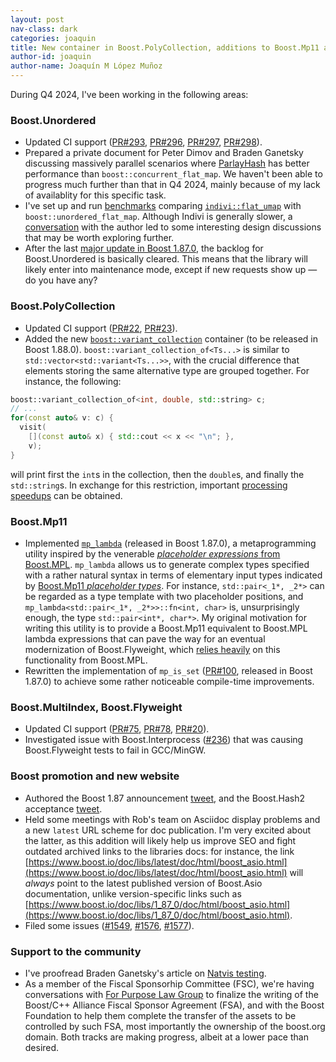 ```yaml
---
layout: post
nav-class: dark
categories: joaquin
title: New container in Boost.PolyCollection, additions to Boost.Mp11 and more
author-id: joaquin
author-name: Joaquín M López Muñoz
---
```


During Q4 2024, I've been working in the following areas:

### Boost.Unordered

* Updated CI support ([PR#293](https://github.com/boostorg/unordered/pull/293),
[PR#296](https://github.com/boostorg/unordered/pull/296),
[PR#297](https://github.com/boostorg/unordered/pull/297),
[PR#298](https://github.com/boostorg/unordered/pull/298)).
* Prepared a private document for Peter Dimov and Braden Ganetsky discussing
massively parallel scenarios where [ParlayHash](https://github.com/cmuparlay/parlayhash)
has better performance than `boost::concurrent_flat_map`. We haven't been able
to progress much further than that in Q4 2024, mainly because of my lack
of availablity for this specific task.
* I've set up and run [benchmarks](https://github.com/boostorg/boost_unordered_benchmarks/tree/boost_unordered_aggregate_indivi)
comparing [`indivi::flat_umap`](https://github.com/gaujay/indivi_collection)
with `boost::unordered_flat_map`. Although Indivi is generally slower,
a [conversation](https://www.reddit.com/r/cpp/comments/1g2oso8/introducing_flat_umap_a_fast_simdbased_unordered/lrqqsi7/)
with the author led to some interesting design discussions that may be worth exploring further.
* After the last [major update in Boost 1.87.0](https://www.boost.org/libs/unordered/doc/html/unordered.html#changes_release_1_87_0_major_update),
the backlog for Boost.Unordered is basically cleared. This means that the library
will likely enter into maintenance mode, except if new requests show up
—do you have any?

### Boost.PolyCollection

* Updated CI support ([PR#22](https://github.com/boostorg/poly_collection/pull/22),
[PR#23](https://github.com/boostorg/poly_collection/pull/23)).
* Added the new [`boost::variant_collection`](https://www.boost.org/doc/libs/develop/doc/html/poly_collection/reference.html#poly_collection.reference.header_boost_poly_collection_va0)
container (to be released in Boost 1.88.0).
`boost::variant_collection_of<Ts...>` is similar to
`std::vector<std::variant<Ts...>>`, with the crucial difference that elements
storing the same alternative type are grouped together. For instance, the following:
```cpp
boost::variant_collection_of<int, double, std::string> c;
// ...
for(const auto& v: c) {
  visit(
    [](const auto& x) { std::cout << x << "\n"; },
    v);
}
```
will print first the `int`s in the collection, then the `double`s, and finally
the `std::string`s. In exchange for this restriction, important
[processing speedups](https://www.boost.org/doc/libs/develop/doc/html/poly_collection/performance.html#poly_collection.performance.processing_tests.results_for_boost_variant_collec)
can be obtained.

### Boost.Mp11

* Implemented [`mp_lambda`](https://www.boost.org/libs/mp11/doc/html/mp11.html#lambda)
(released in Boost 1.87.0), a metaprogramming utility inspired by the venerable
[_placeholder expressions_ from Boost.MPL](https://live.boost.org/libs/mpl/doc/refmanual/placeholder-expression.html).
`mp_lambda` allows us to generate complex types specified with a rather natural syntax
in terms of elementary input types indicated by
[Boost.Mp11 _placeholder types_](https://www.boost.org/libs/mp11/doc/html/mp11.html#1_9).
For instance, `std::pair<_1*, _2*>` can be regarded as a type template with
two placeholder positions, and `mp_lambda<std::pair<_1*, _2*>>::fn<int, char>` is,
unsurprisingly enough, the type `std::pair<int*, char*>`. My original motivation
for writing this utility is to provide a Boost.Mp11 equivalent to Boost.MPL lambda
expressions that can pave the way for an eventual modernization of
Boost.Flyweight, which [relies heavily](https://www.boost.org/libs/flyweight/doc/tutorial/configuration.html#factory_types)
on this functionality from Boost.MPL.
* Rewritten the implementation of `mp_is_set`
([PR#100](https://github.com/boostorg/mp11/pull/100), released in Boost 1.87.0) to
achieve some rather noticeable compile-time improvements.

### Boost.MultiIndex, Boost.Flyweight

* Updated CI support ([PR#75](https://github.com/boostorg/multi_index/pull/75),
[PR#78](https://github.com/boostorg/multi_index/pull/78),
[PR#20](https://github.com/boostorg/flyweight/pull/20)).
* Investigated issue with Boost.Interprocess
([#236](https://github.com/boostorg/interprocess/issues/236)) that was
causing Boost.Flyweight tests to fail in GCC/MinGW.

### Boost promotion and new website

* Authored the Boost 1.87 announcement [tweet](https://x.com/Boost_Libraries/status/1867161745661583556), and
the Boost.Hash2 acceptance [tweet](https://x.com/Boost_Libraries/status/1873826841653633076).
* Held some meetings with Rob's team on Asciidoc display problems and a new `latest` URL scheme for
doc publication. I'm very excited about the latter, as this addition will likely help
us improve SEO and fight outdated archived links to the libraries docs: for instance, the
link [https://www.boost.io/doc/libs/latest/doc/html/boost_asio.html](https://www.boost.io/doc/libs/latest/doc/html/boost_asio.html)
will _always_ point to the latest published version of Boost.Asio documentation,
unlike version-specific links such as
[https://www.boost.io/doc/libs/1_87_0/doc/html/boost_asio.html](https://www.boost.io/doc/libs/1_87_0/doc/html/boost_asio.html).
* Filed some issues ([#1549](https://github.com/boostorg/website-v2/issues/1549),
[#1576](https://github.com/boostorg/website-v2/issues/1576),
[#1577](https://github.com/boostorg/website-v2/issues/1577)).

### Support to the community

* I've proofread Braden Ganetsky's article on [Natvis testing](https://blog.ganets.ky/NatvisTesting/).
* As a member of the Fiscal Sponsorhip Committee (FSC), we're having conversations with
[For Purpose Law Group](https://www.fplglaw.com/) to finalize the writing of the Boost/C++ Alliance Fiscal Sponsor Agreement (FSA),
and with the Boost Foundation to help them complete the transfer of
the assets to be controlled by such FSA, most importantly the ownership of the
boost.org domain. Both tracks are making progress, albeit at a lower pace than desired.
